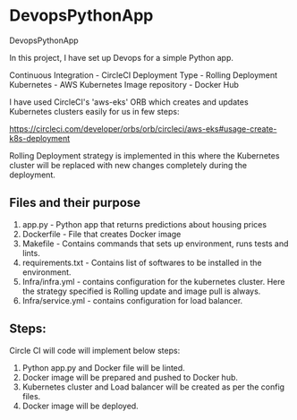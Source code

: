 # DevopsPythonApp
DevopsPythonApp

In this project, I have set up Devops for a simple Python app.

Continuous Integration - CircleCI
Deployment Type - Rolling Deployment
Kubernetes - AWS Kubernetes
Image repository - Docker Hub

I have used CircleCI's 'aws-eks' ORB which creates and updates Kubernetes clusters easily for us in few steps:

https://circleci.com/developer/orbs/orb/circleci/aws-eks#usage-create-k8s-deployment

Rolling Deployment strategy is implemented in this where the Kubernetes cluster will be replaced with new changes completely during the deployment.

## Files and their purpose

1. app.py - Python app that returns predictions about housing prices
2. Dockerfile - File that creates Docker image
3. Makefile - Contains commands that sets up environment, runs tests and lints.
4. requirements.txt - Contains list of softwares to be installed in the environment.
5. Infra/infra.yml - contains configuration for the kubernetes cluster. Here the strategy specified is Rolling update and image pull is always.
6. Infra/service.yml - contains configuration for load balancer.

## Steps:

Circle CI will code will implement below steps:

1. Python app.py and Docker file will be linted.
2. Docker image will be prepared and pushed to Docker hub.
3. Kubernetes cluster and Load balancer will be created as per the config files.
4. Docker image will be deployed.

